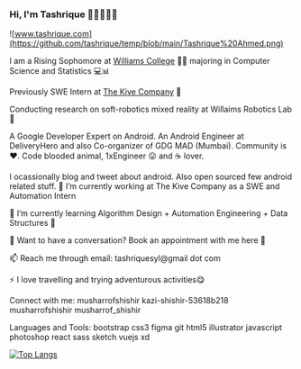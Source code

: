 ### Hi, I'm Tashrique 👋🏻👨🏻‍💻

![www.tashrique.com](https://github.com/tashrique/temp/blob/main/Tashrique%20Ahmed.png)


I am a Rising Sophomore at [Williams College](https://www.williams.edu) 💜🐮 majoring in Computer Science and Statistics 💻📊

Previously SWE Intern at [The Kive Company](https://www.artkiveapp.com) 🎨

Conducting research on soft-robotics mixed reality at Willaims Robotics Lab 🤖


A Google Developer Expert on Android. An Android Engineer at DeliveryHero and also Co-organizer of GDG MAD (Mumbai). Community is ❤️. Code blooded animal, 1xEngineer 😛 and ☕ lover.

I ocassionally blog and tweet about android. Also open sourced few android related stuff.
🔭 I’m currently working at The Kive Company as a SWE and Automation Intern

🌱 I’m currently learning Algorithm Design + Automation Engineering + Data Structures 🐸

💬 Want to have a conversation? Book an appointment with me here 👀

📫 Reach me through email: tashriquesyl@gmail dot com

⚡ I love travelling and trying adventurous activities😋

Connect with me:
musharrofshishir kazi-shishir-53618b218 musharrofshishir musharrof_shishir

Languages and Tools:
bootstrap css3 figma git html5 illustrator javascript photoshop react sass sketch vuejs xd

[![Top Langs](https://github-readme-stats.vercel.app/api/top-langs/?username=tashrique)](https://github.com/tashrique/github-readme-stats)
